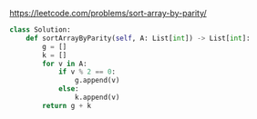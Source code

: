 https://leetcode.com/problems/sort-array-by-parity/

```python
class Solution:
    def sortArrayByParity(self, A: List[int]) -> List[int]:
        g = []
        k = []
        for v in A:
            if v % 2 == 0:
                g.append(v)
            else:
                k.append(v)
        return g + k
```